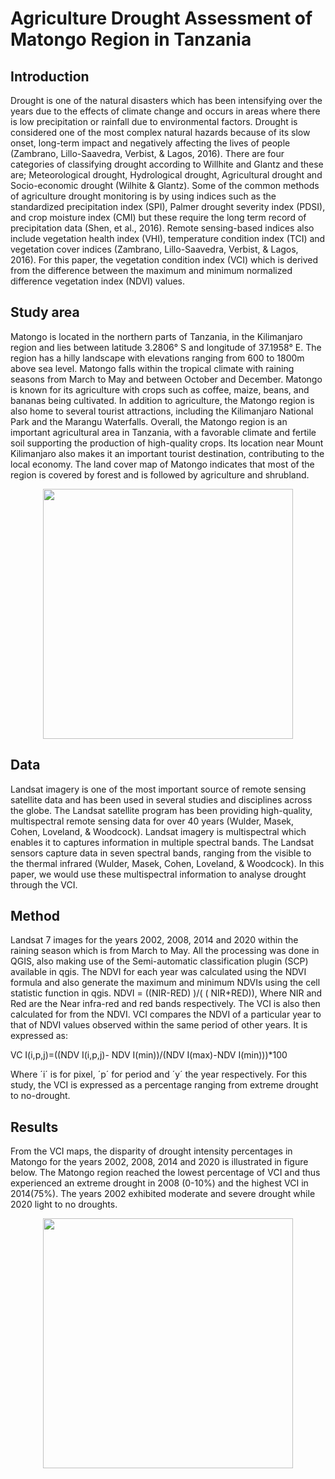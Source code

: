 # Agriculture Drought Assessment of Matongo Region in Tanzania

## Introduction
Drought is one of the natural disasters which has been intensifying over the years due to the effects of climate change and occurs in areas where there is low precipitation or rainfall due to environmental factors. Drought is considered one of the most complex natural hazards because of its slow onset, long-term impact and negatively affecting the lives of people (Zambrano, Lillo-Saavedra, Verbist, & Lagos, 2016). There are four categories of classifying drought according to Willhite and Glantz and these are; Meteorological drought, Hydrological drought, Agricultural drought and Socio-economic drought (Wilhite & Glantz).
Some of the common methods of agriculture drought monitoring is by using indices such as the standardized precipitation index (SPI), Palmer drought severity index (PDSI), and crop moisture index (CMI) but these require the long term record of precipitation data (Shen, et al., 2016). Remote sensing-based indices also include vegetation health index (VHI), temperature condition index (TCI) and vegetation cover indices (Zambrano, Lillo-Saavedra, Verbist, & Lagos, 2016). For this paper, the vegetation condition index (VCI) which is derived from the difference between the maximum and minimum normalized difference vegetation index (NDVI) values.

## Study area
Matongo is located in the northern parts of Tanzania, in the Kilimanjaro region and lies between latitude 3.2806° S and  longitude of 37.1958° E. The region has a hilly landscape with elevations ranging from 600 to 1800m above sea level. Matongo falls within the tropical climate with raining  seasons from March to May and between October and December. Matongo is known for its agriculture with crops such as coffee, maize, beans, and bananas being cultivated. In addition to agriculture, the Matongo region is also home to several tourist attractions, including the Kilimanjaro National Park and the Marangu Waterfalls.
Overall, the Matongo region is an important agricultural area in Tanzania, with a favorable climate and fertile soil supporting the production of high-quality crops. Its location near Mount Kilimanjaro also makes it an important tourist destination, contributing to the local economy. The land cover map of Matongo indicates that most of the region is covered by forest and is followed by agriculture and shrubland.
<p align="center">
  <img src="https://user-images.githubusercontent.com/116877317/232340261-6e9928fc-40f3-4bad-940a-81e29a77a33e.png" align="middle" width="400" height="400">
</p>

## Data
Landsat imagery is one of the most important source of remote sensing satellite data and has been used in several studies and disciplines across the globe.  The Landsat satellite program has been providing high-quality, multispectral remote sensing data for over 40 years (Wulder, Masek, Cohen, Loveland, & Woodcock).
Landsat imagery is multispectral which enables it to captures information in multiple spectral bands. The Landsat sensors capture data in seven spectral bands, ranging from the visible to the thermal infrared (Wulder, Masek, Cohen, Loveland, & Woodcock). In this paper, we would use these multispectral information to analyse drought through the  VCI.

## Method
Landsat 7 images for the years 2002, 2008, 2014 and 2020 within the raining season which is from March to May. All the processing was done in QGIS, also making use of the Semi-automatic classification plugin (SCP) available in  qgis.
The NDVI for each year was calculated using the NDVI formula and also generate the maximum and minimum NDVIs using the cell statistic function in qgis.
                NDVI  = ((NIR-RED) )/( ( NIR+RED)),
Where NIR and Red are the Near infra-red and red bands respectively.
The VCI is also then calculated for from the NDVI. VCI compares the NDVI of  a particular year to that of NDVI values observed within the same period of other years. It is expressed as:
 
VC I(i,p,j)=((NDV I(i,p,j)- NDV I(min))/(NDV I(max)-NDV I(min)))*100

Where ´i´ is for pixel, ´p´ for period and ´y´ the year respectively. For this study, the VCI is expressed as a percentage ranging from extreme drought to no-drought.

## Results
From the VCI maps, the disparity of drought intensity percentages in Matongo for the years 2002, 2008, 2014 and 2020 is illustrated in figure below. The Matongo region reached the lowest percentage of VCI and thus experienced an extreme drought in 2008 (0-10%) and the highest VCI in 2014(75%). The years 2002 exhibited moderate and severe drought while 2020 light to no droughts.

<p align="center">
  <img src="https://user-images.githubusercontent.com/116877317/232346024-ff62205b-fd4c-4da1-8b7d-99a7e9e65720.png" align="middle" width="400" height="400">
</p>
